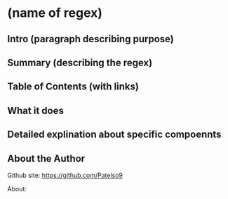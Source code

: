 # (name of regex)

## Intro (paragraph describing purpose)

## Summary (describing the regex)

## Table of Contents (with links)

## What it does

## Detailed explination about specific compoennts 

## About the Author
Github site: https://github.com/Patelso9

About: 
